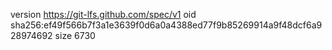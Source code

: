 version https://git-lfs.github.com/spec/v1
oid sha256:ef49f566b7f3a1e3639f0d6a0a4388ed77f9b85269914a9f48dcf6a928974692
size 6730
